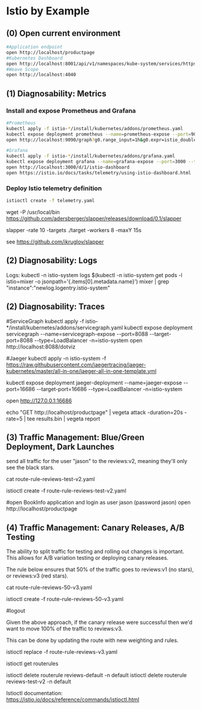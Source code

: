 # Istio by Example

## (0) Open current environment
```sh
#Application endpoint
open http://localhost/productpage
#Kubernetes Dashboard
open http://localhost:8001/api/v1/namespaces/kube-system/services/https:kubernetes-dashboard:/proxy/#!/login
#Weave Scope
open http://localhost:4040
```

## (1) Diagnosability: Metrics

### Install and expose Prometheus and Grafana

```sh
#Prometheus
kubectl apply -f istio-*/install/kubernetes/addons/prometheus.yaml
kubectl expose deployment prometheus --name=prometheus-expose --port=9090 --target-port=9090 --type=LoadBalancer -n=istio-system
open http://localhost:9090/graph?g0.range_input=1h&g0.expr=istio_double_request_count&g0.tab=0

#Grafana
kubectl apply -f istio-*/install/kubernetes/addons/grafana.yaml
kubectl expose deployment grafana --name=grafana-expose --port=3000 --target-port=3000 --type=LoadBalancer -n=istio-system
open http://localhost:3000/d/1/istio-dashboard
open https://istio.io/docs/tasks/telemetry/using-istio-dashboard.html
```

### Deploy Istio telemetry definition

```sh
istioctl create -f telemetry.yaml
```

wget -P /usr/local/bin https://github.com/adersberger/slapper/releases/download/0.1/slapper

slapper -rate 10 -targets ./target -workers 8 -maxY 15s

see https://github.com/ikruglov/slapper


## (2) Diagnosability: Logs
Logs:
kubectl -n istio-system logs $(kubectl -n istio-system get pods -l istio=mixer -o jsonpath='{.items[0].metadata.name}') mixer | grep \"instance\":\"newlog.logentry.istio-system\"

## (2) Diagnosability: Traces

#ServiceGraph
kubectl apply -f istio-*/install/kubernetes/addons/servicegraph.yaml
kubectl expose deployment servicegraph --name=servicegraph-expose --port=8088 --target-port=8088 --type=LoadBalancer -n=istio-system
open http://localhost:8088/dotviz

#Jaeger
kubectl apply -n istio-system -f 
https://raw.githubusercontent.com/jaegertracing/jaeger-kubernetes/master/all-in-one/jaeger-all-in-one-template.yml

kubectl expose deployment jaeger-deployment --name=jaeger-expose --port=16686 --target-port=16686 --type=LoadBalancer -n=istio-system

open http://127.0.0.1:16686

echo "GET http://localhost/productpage" | vegeta attack -duration=20s -rate=5 | tee results.bin | vegeta report

## (3) Traffic Management: Blue/Green Deployment, Dark Launches

send all traffic for the user "jason" to the reviews:v2, meaning they'll only see the black stars.

cat route-rule-reviews-test-v2.yaml

istioctl create -f route-rule-reviews-test-v2.yaml

#open BookInfo application and login as user jason (password jason)
open http://localhost/productpage

## (4) Traffic Management: Canary Releases, A/B Testing

The ability to split traffic for testing and rolling out changes is important. This allows for A/B variation testing or deploying canary releases.

The rule below ensures that 50% of the traffic goes to reviews:v1 (no stars), or reviews:v3 (red stars).

cat route-rule-reviews-50-v3.yaml

istioctl create -f route-rule-reviews-50-v3.yaml

#logout 

Given the above approach, if the canary release were successful then we'd want to move 100% of the traffic to reviews:v3.

This can be done by updating the route with new weighting and rules.

istioctl replace -f route-rule-reviews-v3.yaml

istioctl get routerules

istioctl delete routerule reviews-default -n default
istioctl delete routerule reviews-test-v2 -n default

Istioctl documentation: https://istio.io/docs/reference/commands/istioctl.html
